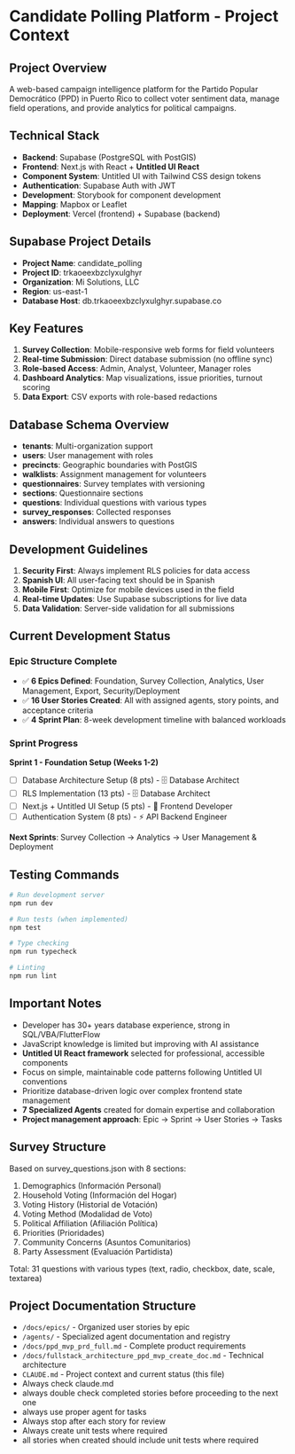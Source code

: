 # Candidate Polling Platform - Project Context

## Project Overview
A web-based campaign intelligence platform for the Partido Popular Democrático (PPD) in Puerto Rico to collect voter sentiment data, manage field operations, and provide analytics for political campaigns.

## Technical Stack
- **Backend**: Supabase (PostgreSQL with PostGIS)
- **Frontend**: Next.js with React + **Untitled UI React**
- **Component System**: Untitled UI with Tailwind CSS design tokens
- **Authentication**: Supabase Auth with JWT
- **Development**: Storybook for component development
- **Mapping**: Mapbox or Leaflet
- **Deployment**: Vercel (frontend) + Supabase (backend)

## Supabase Project Details
- **Project Name**: candidate_polling
- **Project ID**: trkaoeexbzclyxulghyr
- **Organization**: Mi Solutions, LLC
- **Region**: us-east-1
- **Database Host**: db.trkaoeexbzclyxulghyr.supabase.co

## Key Features
1. **Survey Collection**: Mobile-responsive web forms for field volunteers
2. **Real-time Submission**: Direct database submission (no offline sync)
3. **Role-based Access**: Admin, Analyst, Volunteer, Manager roles
4. **Dashboard Analytics**: Map visualizations, issue priorities, turnout scoring
5. **Data Export**: CSV exports with role-based redactions

## Database Schema Overview
- **tenants**: Multi-organization support
- **users**: User management with roles
- **precincts**: Geographic boundaries with PostGIS
- **walklists**: Assignment management for volunteers
- **questionnaires**: Survey templates with versioning
- **sections**: Questionnaire sections
- **questions**: Individual questions with various types
- **survey_responses**: Collected responses
- **answers**: Individual answers to questions

## Development Guidelines
1. **Security First**: Always implement RLS policies for data access
2. **Spanish UI**: All user-facing text should be in Spanish
3. **Mobile First**: Optimize for mobile devices used in the field
4. **Real-time Updates**: Use Supabase subscriptions for live data
5. **Data Validation**: Server-side validation for all submissions

## Current Development Status

### Epic Structure Complete
- ✅ **6 Epics Defined**: Foundation, Survey Collection, Analytics, User Management, Export, Security/Deployment
- ✅ **16 User Stories Created**: All with assigned agents, story points, and acceptance criteria
- ✅ **4 Sprint Plan**: 8-week development timeline with balanced workloads

### Sprint Progress
**Sprint 1 - Foundation Setup (Weeks 1-2)**
- [ ] Database Architecture Setup (8 pts) - 🗄️ Database Architect
- [ ] RLS Implementation (13 pts) - 🗄️ Database Architect  
- [ ] Next.js + Untitled UI Setup (5 pts) - 🎨 Frontend Developer
- [ ] Authentication System (8 pts) - ⚡ API Backend Engineer

**Next Sprints**: Survey Collection → Analytics → User Management & Deployment

## Testing Commands
```bash
# Run development server
npm run dev

# Run tests (when implemented)
npm test

# Type checking
npm run typecheck

# Linting
npm run lint
```

## Important Notes
- Developer has 30+ years database experience, strong in SQL/VBA/FlutterFlow
- JavaScript knowledge is limited but improving with AI assistance
- **Untitled UI React framework** selected for professional, accessible components
- Focus on simple, maintainable code patterns following Untitled UI conventions
- Prioritize database-driven logic over complex frontend state management
- **7 Specialized Agents** created for domain expertise and collaboration
- **Project management approach**: Epic → Sprint → User Stories → Tasks

## Survey Structure
Based on survey_questions.json with 8 sections:
1. Demographics (Información Personal)
2. Household Voting (Información del Hogar)
3. Voting History (Historial de Votación)
4. Voting Method (Modalidad de Voto)
5. Political Affiliation (Afiliación Política)
6. Priorities (Prioridades)
7. Community Concerns (Asuntos Comunitarios)
8. Party Assessment (Evaluación Partidista)

Total: 31 questions with various types (text, radio, checkbox, date, scale, textarea)

## Project Documentation Structure
- `/docs/epics/` - Organized user stories by epic
- `/agents/` - Specialized agent documentation and registry  
- `/docs/ppd_mvp_prd_full.md` - Complete product requirements
- `/docs/fullstack_architecture_ppd_mvp_create_doc.md` - Technical architecture
- `CLAUDE.md` - Project context and current status (this file)
- Always check claude.md
- always double check completed stories before proceeding to the next one
- always use proper agent for tasks
- Always stop after each story for review
- Always create unit tests where required
- all stories when created should include unit tests where required